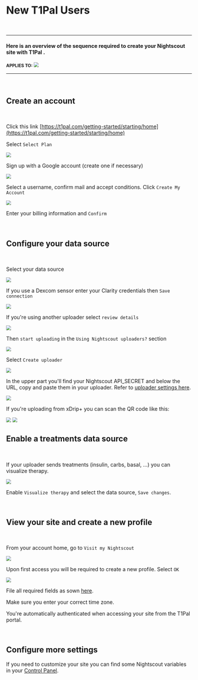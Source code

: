 # New T1Pal Users

</br>

------

#### **Here is an overview of the sequence required to create your Nightscout site with T1Pal .**

<span style="font-size:smaller;">**APPLIES TO:**</span>	<img src="../../../vendors/img/T1Pal.png" style="zoom:80%;" />

------

</br>

## Create an account

</br>

Click this link [https://t1pal.com/getting-started/starting/home](https://t1pal.com/getting-started/starting/home)

Select `Select Plan`

<img src="..\img\T1Pal01.png" style="zoom:80%;" />

</br>

Sign up with a Google account (create one if necessary)

<img src="..\img\T1Pal02.png" style="zoom:80%;" />

</br>

Select a username, confirm mail and accept conditions. Click `Create My Account`

<img src="..\img\T1Pal03.png" style="zoom:80%;" />

</br>

Enter your billing information and `Confirm`

</br>

## Configure your data source

</br>

Select your data source

<img src="..\img\T1Pal04.png" style="zoom:80%;" />

</br>

If you use a Dexcom sensor enter your Clarity credentials then `Save connection`

<img src="..\img\T1Pal05.png" style="zoom:80%;" />

</br>

If you're using another uploader select `review details`

<img src="..\img\T1Pal06.png" style="zoom:80%;" />

Then `start uploading` in the `Using Nightscout uploaders?` section

<img src="..\img\T1Pal07.png" style="zoom:80%;" />

</br>

Select `Create uploader`

<img src="..\img\T1Pal08.png" style="zoom:80%;" />

</br>

In the upper part you'll find your Nightscout API_SECRET and below the URL, copy and paste them in your uploader. Refer to [uploader settings here](../../../uploader/setup).

<img src="..\img\T1Pal09.png" style="zoom:80%;" />

</br>

If you're uploading from xDrip+ you can scan the QR code like this:

<img src="..\img\T1Pal11.png" style="zoom:80%;" />

<img src="..\img\T1Pal10.png" style="zoom:80%;" />

</br>

## Enable a treatments data source

</br>

If your uploader sends treatments (insulin, carbs, basal, ...) you can visualize therapy.

<img src="..\img\T1Pal12.png" style="zoom:80%;" />

</br>

Enable `Visualize therapy` and select the data source, `Save changes`.

</br>

## View your site and create a new profile

</br>

From your account home, go to `Visit my Nightscout`

<img src="..\img\T1Pal13.png" style="zoom:80%;" />

</br>

Upon first access you will be required to create a new profile. Select `OK`

<img src="..\img\T1Pal14.png" style="zoom:80%;" />

</br>

File all required fields as sown [here](../../../nightscout/profile_editor/).

Make sure you enter your correct time zone.

You're automatically authenticated when accessing your site from the T1Pal portal.

</br>

## Configure more settings

If you need to customize your site you can find some Nightscout variables in your [Control Panel](../control_panel).